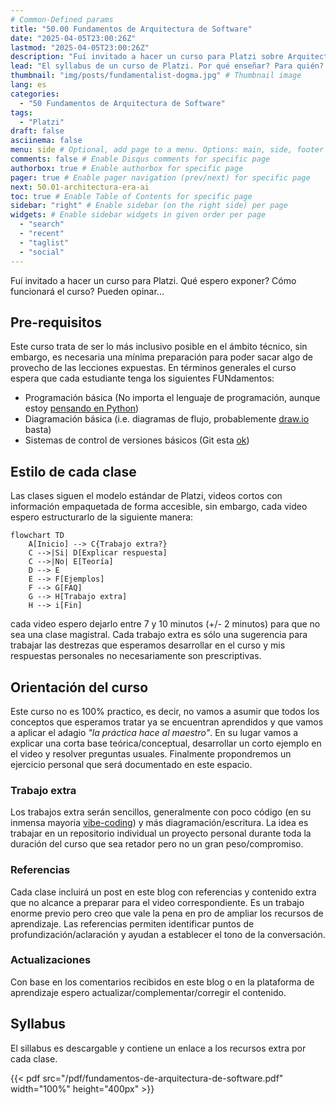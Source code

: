 ```yaml
---
# Common-Defined params
title: "50.00 Fundamentos de Arquitectura de Software"
date: "2025-04-05T23:00:26Z"
lastmod: "2025-04-05T23:00:26Z"
description: "Fuí invitado a hacer un curso para Platzi sobre Arquitectura de Software, es una oportunidad de ayudar a personas en muchas partes, es una oportunidad de crecimiento personal, es una oportunidad que no puedo dejar pasar."
lead: "El syllabus de un curso de Platzi. Por qué enseñar? Para quién? Cúal es mi apuesta?" # Lead text
thumbnail: "img/posts/fundamentalist-dogma.jpg" # Thumbnail image
lang: es
categories:
  - "50 Fundamentos de Arquitectura de Software"
tags:
  - "Platzi"
draft: false
asciinema: false
menu: side # Optional, add page to a menu. Options: main, side, footer
comments: false # Enable Disqus comments for specific page
authorbox: true # Enable authorbox for specific page
pager: true # Enable pager navigation (prev/next) for specific page
next: 50.01-architectura-era-ai
toc: true # Enable Table of Contents for specific page
sidebar: "right" # Enable sidebar (on the right side) per page
widgets: # Enable sidebar widgets in given order per page
  - "search"
  - "recent"
  - "taglist"
  - "social"
---
```


Fuí invitado a hacer un curso para Platzi. Qué espero exponer? Cómo funcionará el curso? Pueden opinar...

<!--more-->

## Pre-requisitos

Este curso trata de ser lo más inclusivo posible en el ámbito técnico, sin embargo, es necesaria una mínima preparación para poder sacar algo de provecho de las lecciones expuestas. En términos generales el curso espera que cada estudiante tenga los siguientes FUNdamentos:

- Programación básica (No importa el lenguaje de programación, aunque estoy [pensando en Python](https://github.com/espinoza/ThinkPython2-spanish/blob/master/book/thinkpython2-spanish.pdf))
- Diagramación básica (i.e. diagramas de flujo, probablemente [draw.io](https://app.diagrams.net/) basta)
- Sistemas de control de versiones básicos (Git esta [ok](https://git-scm.com/book/en/v2/Getting-Started-What-is-Git%3F))

## Estilo de cada clase

Las clases siguen el modelo estándar de Platzi, videos cortos con información empaquetada de forma accesible, sin embargo, cada video espero estructurarlo de la siguiente manera:

```mermaid
flowchart TD
    A[Inicio] --> C{Trabajo extra?}
    C -->|Si| D[Explicar respuesta]
    C -->|No| E[Teoría]
    D --> E
    E --> F[Ejemplos]
    F --> G[FAQ]
    G --> H[Trabajo extra]
    H --> i[Fin]
```

cada video espero dejarlo entre 7 y 10 minutos (+/- 2 minutos) para que no sea una clase magistral. Cada trabajo extra es sólo una sugerencia para trabajar las destrezas que esperamos desarrollar en el curso y mis respuestas personales no necesariamente son prescriptivas.

## Orientación del curso

Este curso no es 100% practico, es decir, no vamos a asumir que todos los conceptos que esperamos tratar ya se encuentran aprendidos y que vamos a aplicar el adagio _"la práctica hace al maestro"_. En su lugar vamos a explicar una corta base teórica/conceptual, desarrollar un corto ejemplo en el video y resolver preguntas usuales. Finalmente propondremos un ejercicio personal que será documentado en este espacio.

### Trabajo extra

Los trabajos extra serán sencillos, generalmente con poco código (en su inmensa mayoria [vibe-coding](https://en.wikipedia.org/wiki/Vibe_coding)) y más diagramación/escritura. La idea es trabajar en un repositorio individual un proyecto personal durante toda la duración del curso que sea retador pero no un gran peso/compromiso.

### Referencias

Cada clase incluirá un post en este blog con referencias y contenido extra que no alcance a preparar para el video correspondiente. Es un trabajo enorme previo pero creo que vale la pena en pro de ampliar los recursos de aprendizaje. Las referencias permiten identificar puntos de profundización/aclaración y ayudan a establecer el tono de la conversación.

### Actualizaciones

Con base en los comentarios recibidos en este blog o en la plataforma de aprendizaje espero actualizar/complementar/corregir el contenido. 

## Syllabus

El sillabus es descargable y contiene un enlace a los recursos extra por cada clase.

{{< pdf src="/pdf/fundamentos-de-arquitectura-de-software.pdf" width="100%" height="400px" >}}
